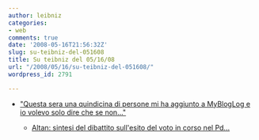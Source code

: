 ```yaml
---
author: leibniz
categories:
- web
comments: true
date: '2008-05-16T21:56:32Z'
slug: su-teibniz-del-051608
title: Su teibniz del 05/16/08
url: "/2008/05/16/su-teibniz-del-051608/"
wordpress_id: 2791

---
```

* ["Questa sera una quindicina di persone mi ha aggiunto a MyBlogLog e io volevo solo dire che se non..."](https://feeds.feedburner.com/~r/teibniz/~3/291677670/35026239)

	
  * [Altan: sintesi del dibattito sull'esito del voto in corso nel Pd...](https://feeds.feedburner.com/~r/teibniz/~3/291669882/35024963)



